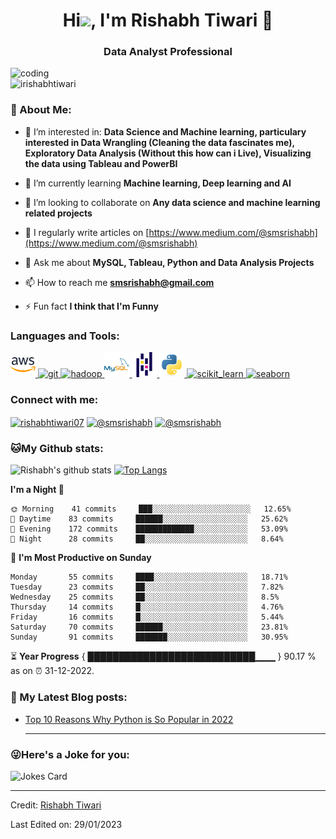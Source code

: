 <h1 align="center">Hi<img src="https://github.com/TheDudeThatCode/TheDudeThatCode/blob/master/Assets/Hi.gif" width="29px">, I'm Rishabh Tiwari 🙂

<h3 align="center">Data Analyst Professional</h3>






<img align="right" alt="coding" width="1080" src="https://cdn-images-1.medium.com/fit/t/1600/480/0*1iIDbLc3Y3q5KRkb.gif">

<p align="left"> <img src="https://komarev.com/ghpvc/?username=irishabhtiwari&label=Profile%20views&color=0e75b6&style=flat" alt="irishabhtiwari" /> </p>


### 🤵 About Me:

- 👀 I’m interested in: **Data Science and Machine learning, particulary interested in Data Wrangling (Cleaning the data fascinates me), Exploratory Data Analysis (Without this how can i Live), Visualizing the data using Tableau and PowerBI**

- 🌱 I’m currently learning **Machine learning, Deep learning and AI**

- 👯 I’m looking to collaborate on **Any data science and machine learning related projects**

- 📝 I regularly write articles on [https://www.medium.com/@smsrishabh](https://www.medium.com/@smsrishabh)

- 💬 Ask me about **MySQL, Tableau, Python and Data Analysis Projects**

- 📫 How to reach me **smsrishabh@gmail.com**

- ⚡ Fun fact **I think that I'm Funny**



<h3 align="left">Languages and Tools:</h3>
<p align="left"> <a href="https://aws.amazon.com" target="_blank" rel="noreferrer"> <img src="https://raw.githubusercontent.com/devicons/devicon/master/icons/amazonwebservices/amazonwebservices-original-wordmark.svg" alt="aws" width="40" height="40"/> </a> <a href="https://git-scm.com/" target="_blank" rel="noreferrer"> <img src="https://www.vectorlogo.zone/logos/git-scm/git-scm-icon.svg" alt="git" width="40" height="40"/> </a> <a href="https://hadoop.apache.org/" target="_blank" rel="noreferrer"> <img src="https://www.vectorlogo.zone/logos/apache_hadoop/apache_hadoop-icon.svg" alt="hadoop" width="40" height="40"/> </a> <a href="https://www.mysql.com/" target="_blank" rel="noreferrer"> <img src="https://raw.githubusercontent.com/devicons/devicon/master/icons/mysql/mysql-original-wordmark.svg" alt="mysql" width="40" height="40"/> </a> <a href="https://pandas.pydata.org/" target="_blank" rel="noreferrer"> <img src="https://raw.githubusercontent.com/devicons/devicon/2ae2a900d2f041da66e950e4d48052658d850630/icons/pandas/pandas-original.svg" alt="pandas" width="40" height="40"/> </a> <a href="https://www.python.org" target="_blank" rel="noreferrer"> <img src="https://raw.githubusercontent.com/devicons/devicon/master/icons/python/python-original.svg" alt="python" width="40" height="40"/> </a> <a href="https://scikit-learn.org/" target="_blank" rel="noreferrer"> <img src="https://upload.wikimedia.org/wikipedia/commons/0/05/Scikit_learn_logo_small.svg" alt="scikit_learn" width="40" height="40"/> </a> <a href="https://seaborn.pydata.org/" target="_blank" rel="noreferrer"> <img src="https://seaborn.pydata.org/_images/logo-mark-lightbg.svg" alt="seaborn" width="40" height="40"/> </a> </p>

  <h3 align="left">Connect with me:</h3>
  <p align="left">
  <a href="https://linkedin.com/in/rishabhtiwari07" target="blank"><img align="center" src="https://raw.githubusercontent.com/rahuldkjain/github-profile-readme-generator/master/src/images/icons/Social/linked-in-alt.svg" alt="rishabhtiwari07" height="30" width="40" /></a>
  <a href="https://medium.com/@smsrishabh" target="blank"><img align="center" src="https://raw.githubusercontent.com/rahuldkjain/github-profile-readme-generator/master/src/images/icons/Social/medium.svg" alt="@smsrishabh" height="30" width="40" /></a>
  <a href="https://www.hackerrank.com/@smsrishabh" target="blank"><img align="center" src="https://raw.githubusercontent.com/rahuldkjain/github-profile-readme-generator/master/src/images/icons/Social/hackerrank.svg" alt="@smsrishabh" height="30" width="40" /></a>
  </p>
  
  ### 🐱My Github stats:
![Rishabh's github stats](https://github-readme-stats.vercel.app/api?username=irishabhtiwari&show_icons=true&title_color=ffc857&icon_color=8ac926&text_color=daf7dc&bg_color=151515&hide=["stars"])
[![Top Langs](https://github-readme-stats.vercel.app/api/top-langs/?username=irishabhtiwari&layout=compact&text_color=daf7dc&bg_color=151515)](https://github.com/irishabhtiwari/github-readme-stats)
 
  <!--START_SECTION:waka-->
**I'm a Night 🦉** 

```text
🌞 Morning    41 commits     ███░░░░░░░░░░░░░░░░░░░░░░   12.65% 
🌆 Daytime    83 commits     ██████░░░░░░░░░░░░░░░░░░░   25.62% 
🌃 Evening    172 commits    █████████████░░░░░░░░░░░░   53.09% 
🌙 Night      28 commits     ██░░░░░░░░░░░░░░░░░░░░░░░   8.64%

```
📅 **I'm Most Productive on Sunday** 

```text
Monday       55 commits     ████░░░░░░░░░░░░░░░░░░░░░   18.71% 
Tuesday      23 commits     ██░░░░░░░░░░░░░░░░░░░░░░░   7.82% 
Wednesday    25 commits     ██░░░░░░░░░░░░░░░░░░░░░░░   8.5% 
Thursday     14 commits     █░░░░░░░░░░░░░░░░░░░░░░░░   4.76% 
Friday       16 commits     █░░░░░░░░░░░░░░░░░░░░░░░░   5.44% 
Saturday     70 commits     ██████░░░░░░░░░░░░░░░░░░░   23.81% 
Sunday       91 commits     ███████░░░░░░░░░░░░░░░░░░   30.95%

```



<!--END_SECTION:waka-->
  
  ⏳ **Year Progress** { ███████████████████████████▁▁▁ } 90.17 % as on ⏰ 31-12-2022.
  
  ### 📕 My Latest Blog posts:
<!-- BLOG-POST-LIST:START -->
- [Top 10 Reasons Why Python is So Popular in 2022](https://medium.com/@smsrishabh/top-10-reasons-why-python-is-so-popular-in-2022-1a3baf9fd560)
  <!-- BLOG-POST-LIST:END -->
  ---

### 😜Here's a Joke for you:
<img src="https://readme-jokes.vercel.app/api" alt="Jokes Card" />

----
Credit: [Rishabh Tiwari](https://github.com/irishabhtiwari)

Last Edited on: 29/01/2023

